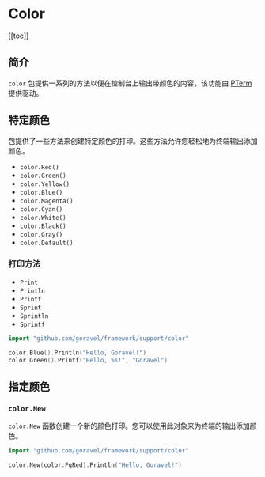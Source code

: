 # Color

[[toc]]

## 简介

`color` 包提供一系列的方法以便在控制台上输出带颜色的内容，该功能由 [PTerm](github.com/pterm/pterm) 提供驱动。

## 特定颜色

包提供了一些方法来创建特定颜色的打印。这些方法允许您轻松地为终端输出添加颜色。

- `color.Red()`
- `color.Green()`
- `color.Yellow()`
- `color.Blue()`
- `color.Magenta()`
- `color.Cyan()`
- `color.White()`
- `color.Black()`
- `color.Gray()`
- `color.Default()`

### 打印方法

- `Print`
- `Println`
- `Printf`
- `Sprint`
- `Sprintln`
- `Sprintf`

```go
import "github.com/goravel/framework/support/color"

color.Blue().Println("Hello, Goravel!")
color.Green().Printf("Hello, %s!", "Goravel")
```

## 指定颜色

### `color.New`

`color.New` 函数创建一个新的颜色打印。您可以使用此对象来为终端的输出添加颜色。

```go
import "github.com/goravel/framework/support/color"

color.New(color.FgRed).Println("Hello, Goravel!")
```

<CommentService/>